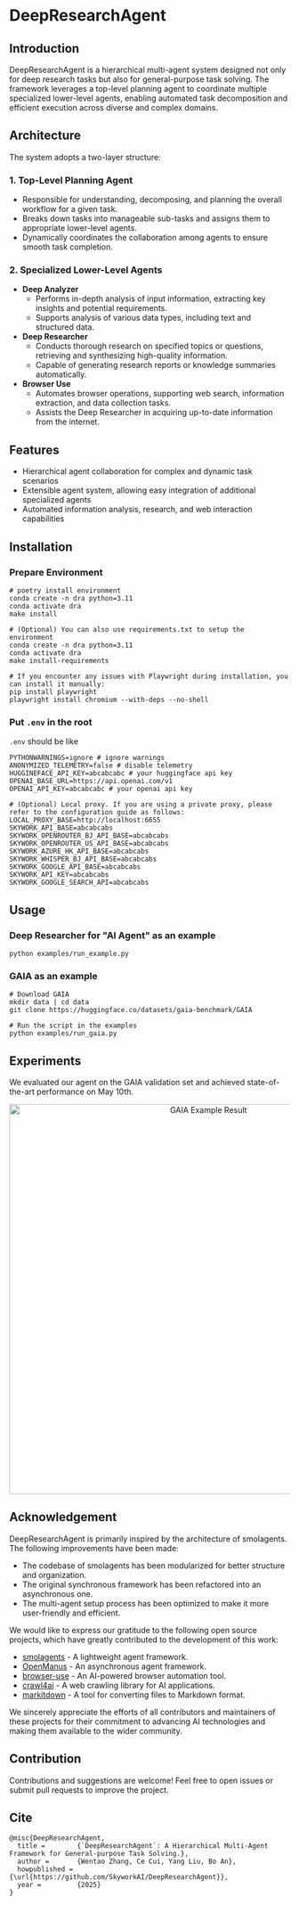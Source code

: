 # DeepResearchAgent

## Introduction

DeepResearchAgent is a hierarchical multi-agent system designed not only for deep research tasks but also for general-purpose task solving. The framework leverages a top-level planning agent to coordinate multiple specialized lower-level agents, enabling automated task decomposition and efficient execution across diverse and complex domains.

## Architecture

The system adopts a two-layer structure:

### 1. Top-Level Planning Agent
- Responsible for understanding, decomposing, and planning the overall workflow for a given task.
- Breaks down tasks into manageable sub-tasks and assigns them to appropriate lower-level agents.
- Dynamically coordinates the collaboration among agents to ensure smooth task completion.

### 2. Specialized Lower-Level Agents
- **Deep Analyzer**
  - Performs in-depth analysis of input information, extracting key insights and potential requirements.
  - Supports analysis of various data types, including text and structured data.
- **Deep Researcher**
  - Conducts thorough research on specified topics or questions, retrieving and synthesizing high-quality information.
  - Capable of generating research reports or knowledge summaries automatically.
- **Browser Use**
  - Automates browser operations, supporting web search, information extraction, and data collection tasks.
  - Assists the Deep Researcher in acquiring up-to-date information from the internet.

## Features
- Hierarchical agent collaboration for complex and dynamic task scenarios
- Extensible agent system, allowing easy integration of additional specialized agents
- Automated information analysis, research, and web interaction capabilities

## Installation

### Prepare Environment
```
# poetry install environment
conda create -n dra python=3.11
conda activate dra
make install

# (Optional) You can also use requirements.txt to setup the environment
conda create -n dra python=3.11
conda activate dra
make install-requirements

# If you encounter any issues with Playwright during installation, you can install it manually:
pip install playwright
playwright install chromium --with-deps --no-shell
```

### Put `.env` in the root

`.env` should be like
```
PYTHONWARNINGS=ignore # ignore warnings
ANONYMIZED_TELEMETRY=false # disable telemetry
HUGGINEFACE_API_KEY=abcabcabc # your huggingface api key
OPENAI_BASE_URL=https://api.openai.com/v1
OPENAI_API_KEY=abcabcabc # your openai api key

# (Optional) Local proxy. If you are using a private proxy, please refer to the configuration guide as follows:
LOCAL_PROXY_BASE=http://localhost:6655
SKYWORK_API_BASE=abcabcabs
SKYWORK_OPENROUTER_BJ_API_BASE=abcabcabs
SKYWORK_OPENROUTER_US_API_BASE=abcabcabs
SKYWORK_AZURE_HK_API_BASE=abcabcabs
SKYWORK_WHISPER_BJ_API_BASE=abcabcabs
SKYWORK_GOOGLE_API_BASE=abcabcabs
SKYWORK_API_KEY=abcabcabs
SKYWORK_GOOGLE_SEARCH_API=abcabcabs
```


## Usage

### Deep Researcher for "AI Agent" as an example
```
python examples/run_example.py
```

### GAIA as an example

```
# Download GAIA
mkdir data | cd data
git clone https://huggingface.co/datasets/gaia-benchmark/GAIA

# Run the script in the examples
python examples/run_gaia.py
```

## Experiments
We evaluated our agent on the GAIA validation set and achieved state-of-the-art performance on May 10th.
<p align="center">
  <img src="./docs/gaia_benchmark.png" alt="GAIA Example Result" width="700"/>
</p>

## Acknowledgement
DeepResearchAgent is primarily inspired by the architecture of smolagents. The following improvements have been made:
- The codebase of smolagents has been modularized for better structure and organization.
- The original synchronous framework has been refactored into an asynchronous one.
- The multi-agent setup process has been optimized to make it more user-friendly and efficient.

We would like to express our gratitude to the following open source projects, which have greatly contributed to the development of this work:
- [smolagents](https://github.com/huggingface/smolagents) - A lightweight agent framework.
- [OpenManus](https://github.com/mannaandpoem/OpenManus) - An asynchronous agent framework.
- [browser-use](https://github.com/browser-use/browser-use) - An AI-powered browser automation tool.
- [crawl4ai](https://github.com/unclecode/crawl4ai) - A web crawling library for AI applications.
- [markitdown](https://github.com/microsoft/markitdown) - A tool for converting files to Markdown format.

We sincerely appreciate the efforts of all contributors and maintainers of these projects for their commitment to advancing AI technologies and making them available to the wider community.

## Contribution

Contributions and suggestions are welcome! Feel free to open issues or submit pull requests to improve the project.

## Cite
```
@misc{DeepResearchAgent,
  title =        {`DeepResearchAgent`: A Hierarchical Multi-Agent Framework for General-purpose Task Solving.},
  author =       {Wentao Zhang, Ce Cui, Yang Liu, Bo An},
  howpublished = {\url{https://github.com/SkyworkAI/DeepResearchAgent}},
  year =         {2025}
}
```